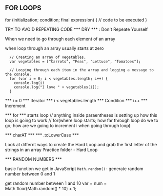 ## FOR LOOPS

for (initialization; condition; final expression) {
    // code to be executed
}

TRY TO AVOID REPEATING CODE
*** DRY *** : Don't Repeate Yourself

When we need to go through each element of an array



when loop through an array usually starts at zero

      // Creating an array of vegetables.
      var vegetables = ["Carrots", "Peas", "Lettuce", "Tomatoes"];

      // Looping through each item in the array and logging a message to the console.
      for (var i = 0; i < vegetables.length; i++) {
        console.log(i)
        console.log("I love " + vegetables[i]);
      }
*** i = 0 *** Iterator
*** i < vegetables.length *** Condition
*** i++ *** Increment

  *** for *** starts loop
      // anything inside paraentheses is setting up how this loop is going to work
      // for(where loop starts; how far through loop do we to go; how are we going to increment i when going through loop)


*** charAT ***
*** .toLowerCase ***

Look at differnt ways to create the Hard Loop and grab the first letter of the strings in an array
Practice folder - Hard Loop

*** RANDOM NUMBERS ***

basic function we get in JavaScript
`Math.random()`- generate random number between 0 and 1 

get random number between 1 and 10
var = num = Math.floor(Math.random() * 10) + 1; 



